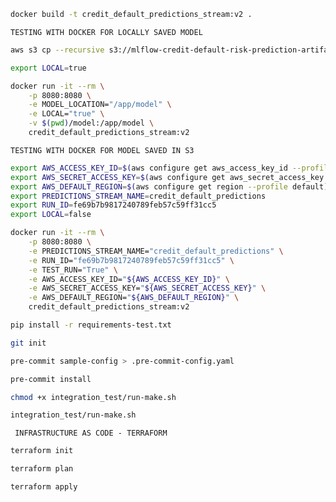 ```bash
docker build -t credit_default_predictions_stream:v2 .
```

```TESTING WITH DOCKER FOR LOCALLY SAVED MODEL```

```bash
aws s3 cp --recursive s3://mlflow-credit-default-risk-prediction-artifact-store-v2/fe69b7b9817240789feb57c59ff31cc5/artifacts/ model
```

```bash
export LOCAL=true
```

```bash
docker run -it --rm \
    -p 8080:8080 \
    -e MODEL_LOCATION="/app/model" \
    -e LOCAL="true" \
    -v $(pwd)/model:/app/model \
    credit_default_predictions_stream:v2
```

```TESTING WITH DOCKER FOR MODEL SAVED IN S3```

```bash
export AWS_ACCESS_KEY_ID=$(aws configure get aws_access_key_id --profile default)
export AWS_SECRET_ACCESS_KEY=$(aws configure get aws_secret_access_key --profile default)
export AWS_DEFAULT_REGION=$(aws configure get region --profile default)
export PREDICTIONS_STREAM_NAME=credit_default_predictions
export RUN_ID=fe69b7b9817240789feb57c59ff31cc5
export LOCAL=false
```

```bash
docker run -it --rm \
    -p 8080:8080 \
    -e PREDICTIONS_STREAM_NAME="credit_default_predictions" \
    -e RUN_ID="fe69b7b9817240789feb57c59ff31cc5" \
    -e TEST_RUN="True" \
    -e AWS_ACCESS_KEY_ID="${AWS_ACCESS_KEY_ID}" \
    -e AWS_SECRET_ACCESS_KEY="${AWS_SECRET_ACCESS_KEY}" \
    -e AWS_DEFAULT_REGION="${AWS_DEFAULT_REGION}" \
    credit_default_predictions_stream:v2
```

```bash
pip install -r requirements-test.txt
```

```bash
git init

pre-commit sample-config > .pre-commit-config.yaml

pre-commit install
```

```bash
chmod +x integration_test/run-make.sh

integration_test/run-make.sh
```

``` INFRASTRUCTURE AS CODE - TERRAFORM```
```bash
terraform init

terraform plan

terraform apply
```